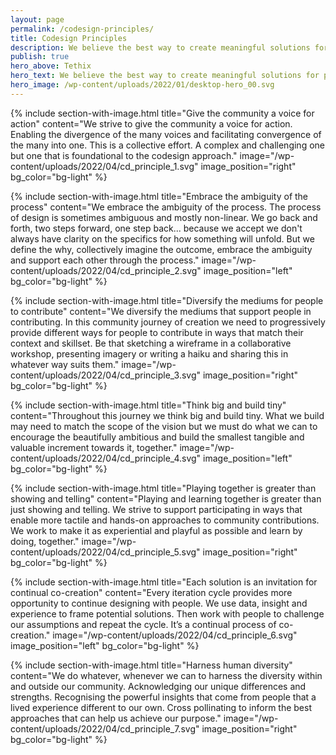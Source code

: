 ```yaml
---
layout: page
permalink: /codesign-principles/
title: Codesign Principles
description: We believe the best way to create meaningful solutions for people is to design with them. Our 7 principles guide us in this process.
publish: true
hero_above: Tethix
hero_text: We believe the best way to create meaningful solutions for people is to design with them. Our 7 principles guide us in this process.
hero_image: /wp-content/uploads/2022/01/desktop-hero_00.svg
---
```



{% include section-with-image.html
  title="Give the community a voice for action"
  content="We strive to give the community a voice for action. Enabling the divergence of the many voices and facilitating convergence of the many into one. This is a collective effort. A complex and challenging one but one that is foundational to the codesign approach."
  image="/wp-content/uploads/2022/04/cd_principle_1.svg"
  image_position="right"
  bg_color="bg-light"
%}

{% include section-with-image.html
  title="Embrace the ambiguity of the process"
  content="We embrace the ambiguity of the process. The process of design is sometimes ambiguous and mostly non-linear. We go back and forth, two steps forward, one step back... because we accept we don't always have clarity on the specifics for how something will unfold. But we define the why, collectively imagine the outcome, embrace the ambiguity and support each other through the process."
  image="/wp-content/uploads/2022/04/cd_principle_2.svg"
  image_position="left"
  bg_color="bg-light"
%}

{% include section-with-image.html
  title="Diversify the mediums for people to contribute"
  content="We diversify the mediums that support people in contributing. In this community journey of creation we need to progressively provide different ways for people to contribute in ways that match their context and skillset. Be that sketching a wireframe in a collaborative workshop, presenting imagery or writing a haiku and sharing this in whatever way suits them."
  image="/wp-content/uploads/2022/04/cd_principle_3.svg"
  image_position="right"
  bg_color="bg-light"
%}

{% include section-with-image.html
  title="Think big and build tiny"
  content="Throughout this journey we think big and build tiny. What we build may need to match the scope of the vision but we must do what we can to encourage the beautifully ambitious and build the smallest tangible and valuable increment towards it, together."
  image="/wp-content/uploads/2022/04/cd_principle_4.svg"
  image_position="left"
  bg_color="bg-light"
%}

{% include section-with-image.html
  title="Playing together is greater than showing and telling"
  content="Playing and learning together is greater than just showing and telling. We strive to support participating in ways that enable more tactile and hands-on approaches to community contributions. We work to make it as experiential and playful as possible and learn by doing, together."
  image="/wp-content/uploads/2022/04/cd_principle_5.svg"
  image_position="right"
  bg_color="bg-light"
%}

{% include section-with-image.html
  title="Each solution is an invitation for continual co-creation"
  content="Every iteration cycle provides more opportunity to continue designing with people. We use data, insight and experience to frame potential solutions. Then work with people to challenge our assumptions and repeat the cycle. It’s a continual process of co-creation."
  image="/wp-content/uploads/2022/04/cd_principle_6.svg"
  image_position="left"
  bg_color="bg-light"
%}

{% include section-with-image.html
  title="Harness human diversity"
  content="We do whatever, whenever we can to harness the diversity within and outside our community. Acknowledging our unique differences and strengths. Recognising the powerful insights that come from people that a lived experience different to our own. Cross pollinating to inform the best approaches that can help us achieve our purpose."
  image="/wp-content/uploads/2022/04/cd_principle_7.svg"
  image_position="right"
  bg_color="bg-light"
%}

